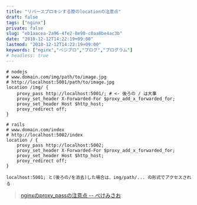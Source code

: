 ```yaml
---
title: "リバースプロキシする際のlocationの注意点"
draft: false
tags: ["nginx"]
private: false
slug: "eb1aacea-2a96-4fe2-8e90-c0aa8be4ac3b"
date: "2018-12-12T14:22:19+09:00"
lastmod: "2018-12-12T14:22:19+09:00"
keywords: ["nginx","ベジプロ","プログ","プログラム"]
# headless: true
---
```


```
# nodejs
# www.domain.com/img/path/to/image.jpg
# http://localhost:5001/path/to/image.jpg
location /img/ {
    proxy_pass http://localhost:5001/; # <- 後ろの / は大事
    proxy_set_header X-Forwarded-For $proxy_add_x_forwarded_for;
    proxy_set_header Host $http_host;
    proxy_redirect off;
}

# rails
# www.domain.com/index
# http://localhost:5002/index
location / {
    proxy_pass http://localhost:5002;
    proxy_set_header X-Forwarded-For $proxy_add_x_forwarded_for;
    proxy_set_header Host $http_host;
    proxy_redirect off;
}
```

```!
localhost:5001; と(後ろの/を消去)した場合は、img/path/... の形式でアクセスされる
```

> [nginxのproxy_passの注意点 -- ぺけみさお](https://www.xmisao.com/2014/05/09/nginx-proxy-pass.html)

